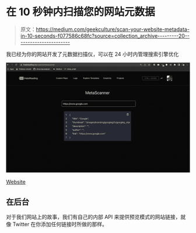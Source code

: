 # 在 10 秒钟内扫描您的网站元数据

> 原文：<https://medium.com/geekculture/scan-your-website-metadata-in-10-seconds-f077586c68fc?source=collection_archive---------20----------------------->

我已经为你的网站开发了元数据扫描仪，可以在 24 小时内管理搜索引擎优化

![](img/7aecd0f4be999b8e2adfde8e933906b0.png)

[Website](https://ihatereading.in/projects/metascanner)

## 在后台

对于我们网站上的故事，我们有自己的内部 API 来提供预览模式的网站链接，就像 Twitter 在你添加任何链接时所做的那样。